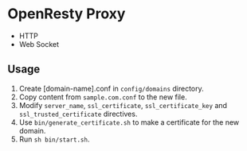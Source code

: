# OpenResty Proxy

- HTTP
- Web Socket

## Usage

1. Create [domain-name].conf in `config/domains` directory.
2. Copy content from `sample.com.conf` to the new file.
3. Modify `server_name`, `ssl_certificate`, `ssl_certificate_key` and `ssl_trusted_certificate` directives.
4. Use `bin/generate_certificate.sh` to make a certificate for the new domain.
5. Run `sh bin/start.sh`. 
